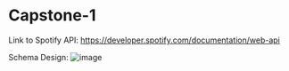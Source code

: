 # Capstone-1

Link to Spotify API: https://developer.spotify.com/documentation/web-api

Schema Design: ![image](https://github.com/Zykicc/Capstone-1/assets/145157653/4e720ac9-1064-40af-ae31-55a58ae2ff60)

